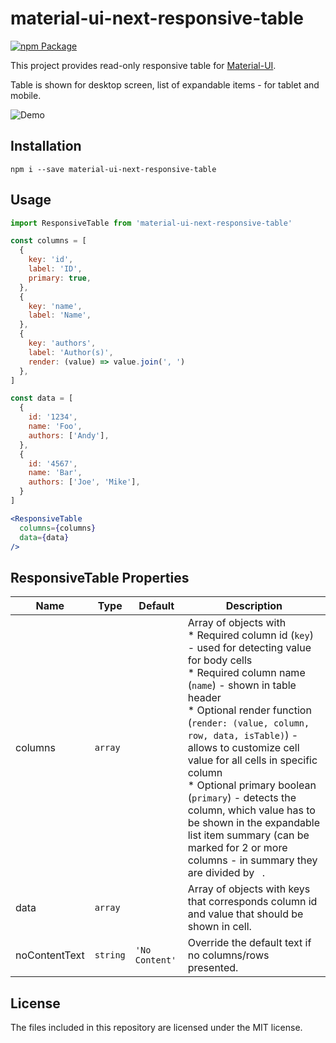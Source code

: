 # material-ui-next-responsive-table
[![npm Package](https://img.shields.io/npm/v/material-ui-next-responsive-table.svg)](https://www.npmjs.com/package/material-ui-next-responsive-table)

This project provides read-only responsive table for [Material-UI][material-ui].

Table is shown for desktop screen, list of expandable items - for tablet and mobile.

![Demo](demo.gif)

## Installation
```
npm i --save material-ui-next-responsive-table
```

## Usage

```jsx
import ResponsiveTable from 'material-ui-next-responsive-table'

const columns = [
  {
    key: 'id',
    label: 'ID',
    primary: true,
  },
  {
    key: 'name',
    label: 'Name',
  },
  {
    key: 'authors',
    label: 'Author(s)',
    render: (value) => value.join(', ')
  },
]

const data = [
  {
    id: '1234',
    name: 'Foo',
    authors: ['Andy'],
  },
  {
    id: '4567',
    name: 'Bar',
    authors: ['Joe', 'Mike'],
  }
]

<ResponsiveTable
  columns={columns}
  data={data}
/>
```

## ResponsiveTable Properties
| Name              | Type      | Default        | Description                                            |
| ----------------- | --------- | -------------- | ------------------------------------------------------ |
| columns           | `array`   |                | Array of objects with <br/> * Required column id (`key`) - used for detecting value for body cells <br/> * Required column name (`name`) - shown in table header <br/> * Optional render function (`render: (value, column, row, data, isTable)`) - allows to customize cell value for all cells in specific column <br/> * Optional primary boolean (`primary`) - detects the column, which value has to be shown in the expandable list item summary (can be marked for 2 or more columns - in summary they are divided by ` `.|
| data              | `array`   |                | Array of objects with keys that corresponds column id and value that should be shown in cell.|
| noContentText     | `string`  | `'No Content'` | Override the default text if no columns/rows presented.|

## License
The files included in this repository are licensed under the MIT license.

[material-ui]: https://material-ui-next.com/